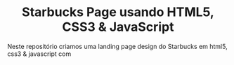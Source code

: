 <h1 align="center">Starbucks Page usando HTML5, CSS3 & JavaScript</h1>

<p>Neste repositório criamos uma landing page design do Starbucks em html5, css3 & javascript com </p>
